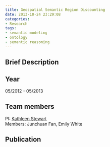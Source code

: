 ```yaml
---
title: Geospatial Semantic Region Discounting
date: 2013-10-24 23:29:08
categories:
- Research
tags:
- semantic modeling
- ontology
- semantic reasoning 
---
```


## Brief Description




## Year

05/2012 - 05/2013

## Team members

PI: [Kathleen Stewart](stewartk@umd.edu)  
Members: Junchuan Fan, Emily White


## Publication


